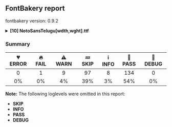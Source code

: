 ## FontBakery report

fontbakery version: 0.9.2

<details><summary><b>[10] NotoSansTelugu[wdth,wght].ttf</b></summary><div><details><summary>🔥 <b>FAIL:</b> Noto fonts must have an ARTICLE.en_us.html file (<a href="https://font-bakery.readthedocs.io/en/stable/fontbakery/profiles/googlefonts.html#com.google.fonts/check/description/noto_has_article">com.google.fonts/check/description/noto_has_article</a>)</summary><div>


* 🔥 **FAIL** This is a Noto font but it lacks an ARTICLE.en_us.html file [code: missing-article]
</div></details><details><summary>⚠ <b>WARN:</b> Check for codepoints not covered by METADATA subsets. (<a href="https://font-bakery.readthedocs.io/en/stable/fontbakery/profiles/googlefonts.html#com.google.fonts/check/metadata/unreachable_subsetting">com.google.fonts/check/metadata/unreachable_subsetting</a>)</summary><div>


* ⚠ **WARN** The following codepoints supported by the font are not covered by
    any subsets defined in the font's metadata file, and will never
    be served. You can solve this by either manually adding additional
    subset declarations to METADATA.pb, or by editing the glyphset
    definitions.

 * U+02C7 CARON: try adding one of: canadian-aboriginal, tifinagh, yi
 * U+02C9 MODIFIER LETTER MACRON: not included in any glyphset definition
 * U+02D8 BREVE: try adding one of: canadian-aboriginal, yi
 * U+02D9 DOT ABOVE: try adding one of: canadian-aboriginal, yi
 * U+02DB OGONEK: try adding one of: canadian-aboriginal, yi
 * U+02DD DOUBLE ACUTE ACCENT: not included in any glyphset definition
 * U+0302 COMBINING CIRCUMFLEX ACCENT: try adding one of: math, tifinagh, coptic, cherokee
 * U+0306 COMBINING BREVE: try adding one of: tifinagh, old-permic
 * U+0307 COMBINING DOT ABOVE: try adding one of: tifinagh, coptic, canadian-aboriginal, syriac, old-permic, malayalam, math, tai-le
 * U+030A COMBINING RING ABOVE: try adding syriac
 * U+030B COMBINING DOUBLE ACUTE ACCENT: try adding one of: osage, cherokee
 * U+030C COMBINING CARON: try adding one of: tai-le, cherokee
 * U+0312 COMBINING TURNED COMMA ABOVE: not included in any glyphset definition
 * U+0326 COMBINING COMMA BELOW: not included in any glyphset definition
 * U+0327 COMBINING CEDILLA: not included in any glyphset definition
 * U+0328 COMBINING OGONEK: not included in any glyphset definition
 * U+1CF2 VEDIC SIGN ARDHAVISARGA: try adding one of: devanagari, grantha, nandinagari, tirhuta
 * U+2010 HYPHEN: try adding one of: sora-sompeng, coptic, sundanese, yi, syloti-nagri, kaithi, cham, lisu, kharoshthi, kayah-li

Or you can add the above codepoints to one of the subsets supported by the font: `latin`, `latin-ext`, `telugu` [code: unreachable-subsetting]
</div></details><details><summary>⚠ <b>WARN:</b> Ensure fonts have ScriptLangTags declared on the 'meta' table. (<a href="https://font-bakery.readthedocs.io/en/stable/fontbakery/profiles/googlefonts.html#com.google.fonts/check/meta/script_lang_tags">com.google.fonts/check/meta/script_lang_tags</a>)</summary><div>


* ⚠ **WARN** This font file does not have a 'meta' table. [code: lacks-meta-table]
</div></details><details><summary>⚠ <b>WARN:</b> Glyph names are all valid? (<a href="https://font-bakery.readthedocs.io/en/stable/fontbakery/profiles/universal.html#com.google.fonts/check/valid_glyphnames">com.google.fonts/check/valid_glyphnames</a>)</summary><div>


* ⚠ **WARN** The following glyph names may be too long for some legacy systems which may expect a maximum 31-characters length limit:
llvocalicvowelsignUItelu.spacing and rrvocalicvowelsignUItelu.spacing [code: legacy-long-names]
</div></details><details><summary>⚠ <b>WARN:</b> Check font contains no unreachable glyphs (<a href="https://font-bakery.readthedocs.io/en/stable/fontbakery/profiles/universal.html#com.google.fonts/check/unreachable_glyphs">com.google.fonts/check/unreachable_glyphs</a>)</summary><div>


* ⚠ **WARN** The following glyphs could not be reached by codepoint or substitution rules:

	- aavoweltelu.spacing2

	- aivowelsignUItelu

	- auvowelsign6telu

	- auvowelsigntelu.spacing

	- baivowelUItelu

	- bapostscriptUItelu.spacing

	- bhaivowelUItelu

	- bhapostscriptUItelu.spacing

	- caivowelUItelu

	- capostscriptUItelu.spacing

	- chaivowelUItelu

	- chapostscriptUItelu.spacing

	- dailengthmarkUItelu

	- dailengthmarkUItelu.spacing

	- daivowelUItelu

	- dasubscriptUItelu.spacing

	- dasubscriptlowUItelu

	- ddailengthmarkUItelu

	- ddailengthmarkUItelu.spacing

	- ddaivowelUItelu

	- ddasubscriptUItelu.spacing

	- ddasubscriptlowUItelu

	- ddhaivowelUItelu

	- ddhasubscriptUItelu.spacing

	- dhailengthmarkUItelu

	- dhailengthmarkUItelu.spacing

	- dhaivowelUItelu

	- dhasubscriptUItelu.spacing

	- dhasubscriptlowUItelu

	- dzaivowelUItelu

	- gailengthmarkUItelu

	- gailengthmarkUItelu.spacing

	- gaivowelUItelu

	- gasubscriptUItelu.spacing

	- ghailengthmarkUItelu

	- ghailengthmarkUItelu.spacing

	- ghaivowelUItelu

	- ghasubscriptUItelu.spacing

	- hailengthmarkUItelu

	- hailengthmarkUItelu.spacing

	- haivowelUItelu

	- hasubscriptUItelu.spacing

	- jailengthmarkUItelu

	- jailengthmarkUItelu.spacing

	- jaivowelUItelu

	- jasubscriptUItelu.spacing

	- jasubscriptlowUItelu

	- jhaivowelUItelu

	- jhasubscriptUItelu.spacing

	- kaivowelUItelu

	- kapostscriptUItelu.spacing

	- kassaivowelUItelu

	- kassasubscriptUItelu.spacing

	- khailengthmarkUItelu

	- khailengthmarkUItelu.spacing

	- khaivowelUItelu

	- khasubscriptUItelu.spacing

	- lailengthmarkUItelu

	- lailengthmarkUItelu.spacing

	- laivowelUItelu

	- lasubscriptUItelu.spacing

	- lasubscriptlowUItelu

	- llaivowelUItelu

	- llapostscriptUItelu.spacing

	- lllaivowelUItelu

	- lllasubscriptUItelu.spacing

	- llvocalicvowelsignUItelu.spacing

	- lvocalicvowelsignUItelu.spacing

	- maivowelUItelu

	- mapostscriptUItelu.spacing

	- naivowelUItelu

	- napostscriptUItelu.spacing

	- ngaivowelUItelu

	- ngasubscriptUItelu.spacing

	- nnailengthmarkUItelu

	- nnailengthmarkUItelu.spacing

	- nnaivowelUItelu

	- nnasubscriptUItelu.spacing

	- nuktailengthmarktelu

	- nyaivowelUItelu

	- nyasubscriptUItelu.spacing

	- paivowelUItelu

	- papostscriptUItelu.spacing

	- phaivowelUItelu

	- phapostscriptUItelu.spacing

	- question

	- raivowelUItelu

	- rapostscriptUItelu

	- rasubscriptlowUItelu

	- rraivowelUItelu

	- rrasubscriptUItelu.spacing

	- rrraivowelUItelu

	- rrrasubscriptUItelu.spacing

	- rrvocalicvowelsignUItelu.spacing

	- rvocalicvowelsignUItelu.spacing

	- saivowelUItelu

	- sapostscriptUItelu.spacing

	- shaivowelUItelu

	- shapostscriptUItelu.spacing

	- ssailengthmarkUItelu

	- ssailengthmarkUItelu.spacing

	- ssaivowelUItelu

	- ssannasubscriptUItelu

	- ssarasubscriptUItelu

	- ssasubscriptUItelu.spacing

	- taalttelu

	- tailengthmarkUItelu

	- tailengthmarknarrowUItelu

	- tailengthmarkwideUItelu

	- taivowelUItelu

	- tasubscriptUItelu

	- tasubscriptUItelu.spacing

	- tasubscriptlowUItelu

	- tasubscriptnarrowUItelu

	- tasubscriptwideUItelu

	- thailengthmarkUItelu

	- thailengthmarkUItelu.spacing

	- thaivowelUItelu

	- thasubscriptUItelu.spacing

	- tsaivowelUItelu

	- ttailengthmarkUItelu

	- ttailengthmarkUItelu.spacing

	- ttaivowelUItelu

	- ttasubscriptUItelu.spacing

	- ttasubscriptlowUItelu

	- tthaivowelUItelu

	- tthasubscriptUItelu.spacing

	- vaivowelUItelu

	- vapostscriptUItelu.spacing

	- yaivowelUItelu

	- yapostscriptUItelu.spacing
 [code: unreachable-glyphs]
</div></details><details><summary>⚠ <b>WARN:</b> Does the font contain a soft hyphen? (<a href="https://font-bakery.readthedocs.io/en/stable/fontbakery/profiles/universal.html#com.google.fonts/check/soft_hyphen">com.google.fonts/check/soft_hyphen</a>)</summary><div>


* ⚠ **WARN** This font has a 'Soft Hyphen' character. [code: softhyphen]
</div></details><details><summary>⚠ <b>WARN:</b> Check glyphs in mark glyph class are non-spacing. (<a href="https://font-bakery.readthedocs.io/en/stable/fontbakery/profiles/gdef.html#com.google.fonts/check/gdef_spacing_marks">com.google.fonts/check/gdef_spacing_marks</a>)</summary><div>


* ⚠ **WARN** The following spacing glyphs may be in the GDEF mark glyph class by mistake:
	 aavowelsigntelu (U+0C3E), aavowelsigntelu.spacing (unencoded), aavoweltelu.spacing2 (unencoded), auvowelsigntelu.spacing (unencoded), auvoweltelu.spacing2 (unencoded), auvoweltelu.spacing3 (unencoded), baalttelu.spacing (unencoded), bapostscriptUItelu (unencoded), bapostscriptUItelu.spacing (unencoded), bapostscripttelu (unencoded), bapostscripttelu.spacing (unencoded), bhaalttelu.spacing (unencoded), bhapostscriptUItelu (unencoded), bhapostscriptUItelu.spacing (unencoded), bhapostscripttelu (unencoded), bhapostscripttelu.spacing (unencoded), caalttelu.spacing (unencoded), candrabindu_095telu.spacing (unencoded), capostscriptUItelu.spacing (unencoded), capostscripttelu (unencoded), capostscripttelu.spacing (unencoded), chaalttelu.spacing (unencoded), chapostscriptUItelu (unencoded), chapostscriptUItelu.spacing (unencoded), chapostscripttelu (unencoded), chapostscripttelu.spacing (unencoded), dailengthmarkUItelu.spacing (unencoded), dasubscriptUItelu.spacing (unencoded), dasubscripttelu.spacing (unencoded), ddailengthmarkUItelu.spacing (unencoded), ddasubscriptUItelu.spacing (unencoded), ddasubscripttelu.spacing (unencoded), ddhasubscriptUItelu.spacing (unencoded), ddhasubscripttelu.spacing (unencoded), dhailengthmarkUItelu.spacing (unencoded), dhasubscriptUItelu.spacing (unencoded), dhasubscripttelu.spacing (unencoded), gailengthmarkUItelu.spacing (unencoded), gasubscriptUItelu.spacing (unencoded), gasubscripttelu.spacing (unencoded), ghailengthmarkUItelu.spacing (unencoded), ghasubscriptUItelu.spacing (unencoded), ghasubscripttelu.spacing (unencoded), hailengthmarkUItelu.spacing (unencoded), hasubscriptUItelu.spacing (unencoded), hasubscripttelu.spacing (unencoded), jailengthmarkUItelu.spacing (unencoded), jasubscriptUItelu.spacing (unencoded), jasubscripttelu.spacing (unencoded), jhasubscriptUItelu.spacing (unencoded), jhasubscripttelu.spacing (unencoded), kapostscriptUItelu.spacing (unencoded), kapostscripttelu (unencoded), kapostscripttelu.spacing (unencoded), kassasubscriptUItelu.spacing (unencoded), kassasubscripttelu.spacing (unencoded), khailengthmarkUItelu.spacing (unencoded), khasubscriptUItelu.spacing (unencoded), khasubscripttelu.spacing (unencoded), lailengthmarkUItelu.spacing (unencoded), lasubscriptUItelu.spacing (unencoded), lasubscripttelu.spacing (unencoded), llapostscriptUItelu (unencoded), llapostscriptUItelu.spacing (unencoded), llapostscripttelu (unencoded), llapostscripttelu.spacing (unencoded), lllasubscriptUItelu.spacing (unencoded), lllasubscripttelu.spacing (unencoded), llvocalicvowelsignUItelu (unencoded), llvocalicvowelsignUItelu.spacing (unencoded), llvocalicvowelsigntelu (U+0C63), llvocalicvowelsigntelu.spacing (unencoded), lvocalicvowelsignUItelu.spacing (unencoded), lvocalicvowelsigntelu.spacing (unencoded), maalttelu.spacing (unencoded), mapostscriptUItelu (unencoded), mapostscriptUItelu.spacing (unencoded), mapostscripttelu (unencoded), mapostscripttelu.spacing (unencoded), naalttelu.spacing (unencoded), napostscriptUItelu.spacing (unencoded), napostscripttelu (unencoded), napostscripttelu.spacing (unencoded), ngasubscriptUItelu.spacing (unencoded), ngasubscripttelu.spacing (unencoded), nnailengthmarkUItelu.spacing (unencoded), nnasubscriptUItelu.spacing (unencoded), nnasubscripttelu.spacing (unencoded), nyasubscriptUItelu.spacing (unencoded), nyasubscripttelu.spacing (unencoded), oovowelsigntelu.spacing (unencoded), oovoweltelu.spacing2 (unencoded), oovoweltelu.spacing3 (unencoded), ovowelsigntelu.spacing (unencoded), ovoweltelu.spacing2 (unencoded), ovoweltelu.spacing3 (unencoded), papostscriptUItelu.spacing (unencoded), papostscripttelu (unencoded), papostscripttelu.spacing (unencoded), phapostscriptUItelu (unencoded), phapostscriptUItelu.spacing (unencoded), phapostscripttelu (unencoded), phapostscripttelu.spacing (unencoded), rapostscriptUItelu (unencoded), rrasubscriptUItelu.spacing (unencoded), rrasubscripttelu.spacing (unencoded), rrrasubscriptUItelu.spacing (unencoded), rrrasubscripttelu.spacing (unencoded), rrvocalicvowelsignUItelu (unencoded), rrvocalicvowelsignUItelu.spacing (unencoded), rrvocalicvowelsigntelu (U+0C44), rrvocalicvowelsigntelu.spacing (unencoded), rvocalicvowelsignUItelu (unencoded), rvocalicvowelsignUItelu.spacing (unencoded), rvocalicvowelsigntelu (U+0C43), rvocalicvowelsigntelu.spacing (unencoded), sapostscriptUItelu.spacing (unencoded), sapostscripttelu (unencoded), sapostscripttelu.spacing (unencoded), shapostscriptUItelu (unencoded), shapostscriptUItelu.spacing (unencoded), shapostscripttelu (unencoded), shapostscripttelu.spacing (unencoded), ssailengthmarkUItelu.spacing (unencoded), ssasubscriptUItelu.spacing (unencoded), ssasubscripttelu.spacing (unencoded), tasubscriptUItelu.spacing (unencoded), tasubscripttelu.spacing (unencoded), thailengthmarkUItelu.spacing (unencoded), thasubscriptUItelu.spacing (unencoded), thasubscripttelu.spacing (unencoded), ttailengthmarkUItelu.spacing (unencoded), ttasubscriptUItelu.spacing (unencoded), ttasubscripttelu.spacing (unencoded), tthasubscriptUItelu.spacing (unencoded), tthasubscripttelu.spacing (unencoded), uuvowelsigntelu (U+0C42), uuvowelsigntelu.spacing (unencoded), uuvoweltelu.spacing2 (unencoded), uuvoweltelu.spacing3 (unencoded), uvowelsigntelu (U+0C41), uvowelsigntelu.spacing (unencoded), uvoweltelu.spacing2 (unencoded), uvoweltelu.spacing3 (unencoded), vaalttelu.spacing (unencoded), vapostscriptUItelu.spacing (unencoded), vapostscripttelu (unencoded), vapostscripttelu.spacing (unencoded), yapostscriptUItelu (unencoded), yapostscriptUItelu.spacing (unencoded), yapostscripttelu (unencoded) and yapostscripttelu.spacing (unencoded) [code: spacing-mark-glyphs]
</div></details><details><summary>⚠ <b>WARN:</b> Check mark characters are in GDEF mark glyph class. (<a href="https://font-bakery.readthedocs.io/en/stable/fontbakery/profiles/gdef.html#com.google.fonts/check/gdef_mark_chars">com.google.fonts/check/gdef_mark_chars</a>)</summary><div>


* ⚠ **WARN** The following mark characters could be in the GDEF mark glyph class:
	 viramatelu (U+0C4D) [code: mark-chars]
</div></details><details><summary>⚠ <b>WARN:</b> Check GDEF mark glyph class doesn't have characters that are not marks. (<a href="https://font-bakery.readthedocs.io/en/stable/fontbakery/profiles/gdef.html#com.google.fonts/check/gdef_non_mark_chars">com.google.fonts/check/gdef_non_mark_chars</a>)</summary><div>


* ⚠ **WARN** The following non-mark characters should not be in the GDEF mark glyph class:
	 U+0C41, U+0C42, U+0C43 and U+0C44 [code: non-mark-chars]
</div></details><details><summary>⚠ <b>WARN:</b> Ensure soft_dotted characters lose their dot when combined with marks that replace the dot. (<a href="https://font-bakery.readthedocs.io/en/stable/fontbakery/profiles/<Section: Shaping Checks>.html#com.google.fonts/check/soft_dotted">com.google.fonts/check/soft_dotted</a>)</summary><div>


* ⚠ **WARN** The dot of soft dotted characters used in orthographies _must_ disappear in the following strings: į̀ į́ į̂ į̃ į̄ į̌

The dot of soft dotted characters _should_ disappear in other cases, for example: į̆ į̇ į̈ į̊ į̋ į̒ į̦̀ į̦́ į̦̂ į̦̃ į̦̄ į̦̆ į̦̇ į̦̈ į̦̊ į̦̋ į̦̌ į̦̒ į̧̀ į̧́

Your font fully covers the following languages that require the soft-dotted feature: Lithuanian (Latn, 2,357,094 speakers). 

Your font does *not* cover the following languages that require the soft-dotted feature: Nateni (Latn, 100,000 speakers), Kom (Latn, 360,685 speakers), Lugbara (Latn, 2,200,000 speakers), Basaa (Latn, 332,940 speakers), Dan (Latn, 1,099,244 speakers), Igbo (Latn, 27,823,640 speakers), Navajo (Latn, 166,319 speakers), Belarusian (Cyrl, 10,064,517 speakers), Koonzime (Latn, 40,000 speakers), Ukrainian (Cyrl, 29,273,587 speakers), Ma’di (Latn, 584,000 speakers), Dutch (Latn, 31,709,104 speakers), Ejagham (Latn, 120,000 speakers), Aghem (Latn, 38,843 speakers), Avokaya (Latn, 100,000 speakers), Ebira (Latn, 2,200,000 speakers). [code: soft-dotted]
</div></details><br></div></details>

### Summary

| 💔 ERROR | 🔥 FAIL | ⚠ WARN | 💤 SKIP | ℹ INFO | 🍞 PASS | 🔎 DEBUG |
|:-----:|:----:|:----:|:----:|:----:|:----:|:----:|
| 0 | 1 | 9 | 97 | 8 | 134 | 0 |
| 0% | 0% | 4% | 39% | 3% | 54% | 0% |

**Note:** The following loglevels were omitted in this report:
* **SKIP**
* **INFO**
* **PASS**
* **DEBUG**
